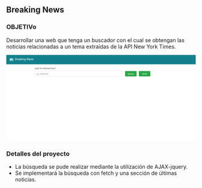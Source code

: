 ## Breaking News

### OBJETIVo
Desarrollar una web que tenga un buscador con el cual se obtengan las noticias relacionadas a un tema extraídas de la API New York Times.

![Sin titulo](public/assets/docs/1.png)

### Detalles del proyecto
+ La búsqueda se pude realizar mediante la utilización de AJAX-jquery.
+ Se implementará la búsqueda con fetch y una sección de últimas noticias.